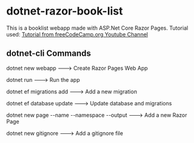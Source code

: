 # dotnet-razor-book-list

This is a booklist webapp made with ASP.Net Core Razor Pages. Tutorial used:
[Tutorial from freeCodeCamp.org Youtube Channel](https://youtu.be/C5cnZ-gZy2I)

## dotnet-cli Commands

dotnet new webapp ---> Create Razor Pages Web App

dotnet run ---> Run the app

dotnet ef migrations add ---> Add a new migration

dotnet ef database update ---> Update database and migrations

dotnet new page --name --namespace --output ---> Add a new Razor Page

dotnet new gitignore ---> Add a gitignore file